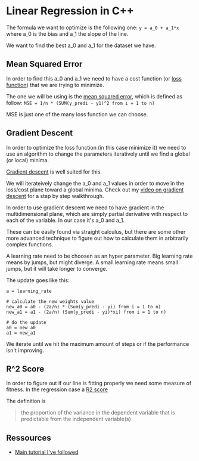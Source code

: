 # Linear Regression in C++
The formula we want to optimize is the following one: `y = a_0 + a_1*x` where a_0 is the bias and a_1 the slope of the line.

We want to find the best a_0 and a_1 for the dataset we have.

## Mean Squared Error
In order to find this a_0 and a_1 we need to have a cost function (or [loss function](https://en.wikipedia.org/wiki/Loss_function)) that we are trying to minimize.

The one we will be using is the [mean squared error](https://en.wikipedia.org/wiki/Mean_squared_error), which is defined as follow:
`MSE = 1/n * (SUM(y_predi - y1)^2 from i = 1 to n)`

MSE is just one of the many loss function we can choose.


## Gradient Descent
In order to optimize the loss function (in this case minimize it) we need to use an algorithm to change the parameters iteratively until we find a global (or local) minima.

[Gradient descent](https://ruder.io/optimizing-gradient-descent/) is well suited for this.

We will iterateively change the a_0 and a_1 values in order to move in the loss/cost plane toward a global minima. Check out my [video on gradient descent](https://youtu.be/IH9kqpMORLM) for a step by step walkthrough.

In order to use gradient descent we need to have gradient in the multidimensional plane, which are simply partial derivative with respect to each of the variable. In our case it's a_0 and a_1. 

These can be easily found via straight calculus, but there are some other more advanced technique to figure out how to calculate them in arbitrarily complex functions.

A learning rate need to be choosen as an hyper parameter. Big learning rate means by jumps, but might diverge. A small learning rate means small jumps, but it will take longer to converge. 

The update goes like this:
```
a = learning_rate

# calculate the new weights value
new_a0 = a0 - (2a/n) * (Sum(y_predi - yi) from i = 1 to n)
new_a1 = a1 - (2a/n) (Sum(y_predi - yi)*xi) from i = 1 to n)

# do the update
a0 = new_a0
a1 = new_a1
```

We iterate until we hit the maximum amount of steps or if the performance isn't improving.

## R^2 Score
In order to figure out if our line is fitting properly we need some measure of fitness. In the regression case a [R2 score](https://en.wikipedia.org/wiki/Coefficient_of_determination)

The definition is 
> the proportion of the variance in the dependent variable that is predictable from the independent variable(s)

## Ressources
- [Main tutorial I've followed](https://towardsdatascience.com/introduction-to-machine-learning-algorithms-linear-regression-14c4e325882a)